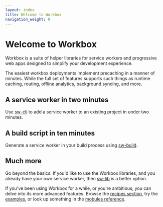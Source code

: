 ```yaml
---
layout: index
title: Welcome to Workbox
navigation_weight: 0
---
```


# Welcome to Workbox

Workbox is a suite of helper libraries for service workers and progressive web
apps designed to simplify your development experience. 

The easiest workbox deployments implement precaching in a manner of minutes.
While the full set of features supports such things as runtime caching, routing,
offline analytics, background syncing, and more.

## A service worker in two minutes

Use [sw-cli](reference-docs/stable/latest/module-sw-cli.html#main)
to add a service worker to an existing project in under two minutes.

## A build script in ten minutes

Generate a service worker in your build process
using [sw-build](reference-docs/stable/latest/module-sw-build.html#main).

## Much more

Go beyond the basics. If you'd like to use the Workbox libraries, and you
already have your own service worker, then
[sw-lib](reference-docs/stable/latest/module-sw-lib.html#main) is a better option.

If you've been using Workbox for a while, or you're
ambitious, you can delve into its more advanced features. Browse the
[recipes section](recipes), try the [examples](examples), or look up
something in the [mobules reference](reference-docs/stable/latest/).
